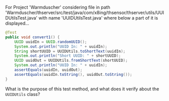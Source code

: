 For Project 'Warmduscher' considering file in path 'Warmduscher/thserver/src/test/java/com/x8ing/thsensor/thserver/utils/UUIDUtilsTest.java' with name 'UUIDUtilsTest.java' where below a part of it is displayed...
```java
@Test
public void convert1() {
    UUID uuidIn = UUID.randomUUID();
    System.out.println("UUID In: " + uuidIn);
    String shortUUID = UUIDUtils.toShortText(uuidIn);
    System.out.println("Short UUID: " + shortUUID);
    UUID uuidOut = UUIDUtils.fromShortText(shortUUID);
    System.out.println("UUID In: " + uuidIn);
    assertEquals(uuidIn, uuidOut);
    assertEquals(uuidIn.toString(), uuidOut.toString());
}
```
What is the purpose of this test method, and what does it verify about the `UUIDUtils` class?